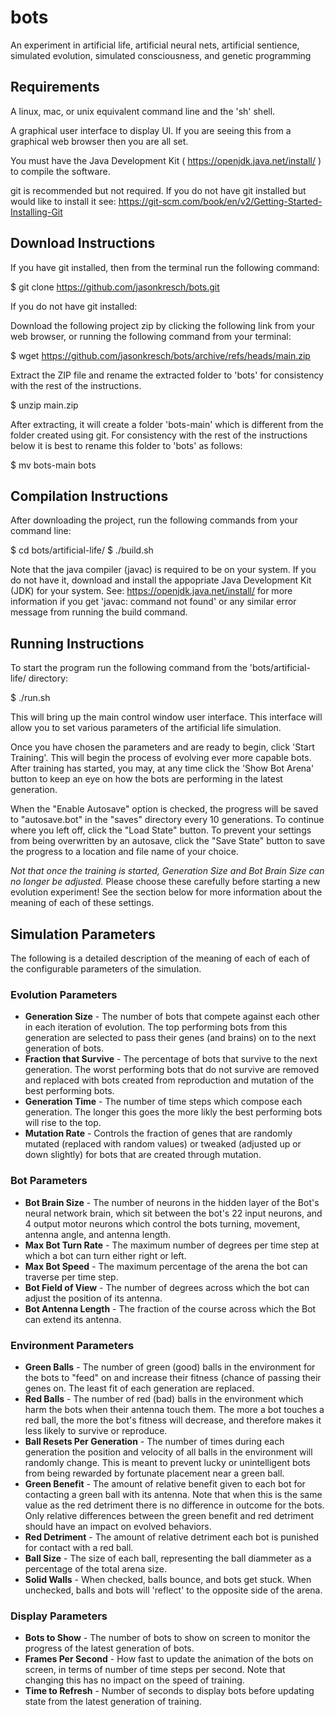 # bots
An experiment in artificial life, artificial neural nets, artificial sentience, simulated evolution, simulated consciousness, and genetic programming

## Requirements

A linux, mac, or unix equivalent command line and the 'sh' shell.

A graphical user interface to display UI. If you are seeing this from a graphical web browser then you are all set.

You must have the Java Development Kit ( https://openjdk.java.net/install/ ) to compile the software.

git is recommended but not required. If you do not have git installed but would like to install it see: https://git-scm.com/book/en/v2/Getting-Started-Installing-Git

## Download Instructions

If you have git installed, then from the terminal run the following command:
  
  $ git clone https://github.com/jasonkresch/bots.git

If you do not have git installed:

Download the following project zip by clicking the following link from your web browser, or running the following command from your terminal:

  $ wget https://github.com/jasonkresch/bots/archive/refs/heads/main.zip

Extract the ZIP file and rename the extracted folder to 'bots' for consistency with the rest of the instructions.

  $ unzip main.zip
  
After extracting, it will create a folder 'bots-main' which is different from the folder created using git. For consistency with the rest of the instructions below it is best to rename this folder to 'bots' as follows:
  
  $ mv bots-main bots


## Compilation Instructions

After downloading the project, run the following commands from your command line:

  $ cd bots/artificial-life/
  $ ./build.sh

Note that the java compiler (javac) is required to be on your system. If you do not have it, download and install the appopriate Java Development Kit (JDK) for your system. See: https://openjdk.java.net/install/ for more information if you get 'javac: command not found' or any similar error message from running the build command.

## Running Instructions

To start the program run the following command from the 'bots/artificial-life/ directory:

$ ./run.sh

This will bring up the main control window user interface. This interface will allow you to set various parameters of the artificial life simulation.

Once you have chosen the parameters and are ready to begin, click 'Start Training'. This will begin the process of evolving ever more capable bots. After training has started, you may, at any time click the 'Show Bot Arena' button to keep an eye on how the bots are performing in the latest generation.

When the "Enable Autosave" option is checked, the progress will be saved to "autosave.bot" in the "saves" directory every 10 generations. To continue where you left off, click the "Load State" button. To prevent your settings from being overwritten by an autosave, click the "Save State" button to save the progress to a location and file name of your choice.

*Not that once the training is started, Generation Size and Bot Brain Size can no longer be adjusted.* Please choose these carefully before starting a new evolution experiment! See the section below for more information about the meaning of each of these settings.

## Simulation Parameters

The following is a detailed description of the meaning of each of each of the configurable parameters of the simulation.

### Evolution Parameters

* **Generation Size** - The number of bots that compete against each other in each iteration of evolution. The top performing bots from this generation are selected to pass their genes (and brains) on to the next generation of bots.
* **Fraction that Survive** - The percentage of bots that survive to the next generation. The worst performing bots that do not survive are removed and replaced with bots created from reproduction and mutation of the best performing bots.
* **Generation Time** - The number of time steps which compose each generation. The longer this goes the more likly the best performing bots will rise to the top.
* **Mutation Rate** - Controls the fraction of genes that are randomly mutated (replaced with random values) or tweaked (adjusted up or down slightly) for bots that are created through mutation.

### Bot Parameters

* **Bot Brain Size** - The number of neurons in the hidden layer of the Bot's neural network brain, which sit between the bot's 22 input neurons, and 4 output motor neurons which control the bots turning, movement, antenna angle, and antenna length.
* **Max Bot Turn Rate** - The maximum number of degrees per time step at which a bot can turn either right or left.
* **Max Bot Speed** - The maximum percentage of the arena the bot can traverse per time step.
* **Bot Field of View** - The number of degrees across which the bot can adjust the position of its antenna.
* **Bot Antenna Length** - The fraction of the course across which the Bot can extend its antenna.

### Environment Parameters

* **Green Balls** - The number of green (good) balls in the environment for the bots to "feed" on and increase their fitness (chance of passing their genes on. The least fit of each generation are replaced.
* **Red Balls** - The number of red (bad) balls in the environment which harm the bots when their antenna touch them. The more a bot touches a red ball, the more the bot's fitness will decrease, and therefore makes it less likely to survive or reproduce.
* **Ball Resets Per Generation** - The number of times during each generation the position and velocity of all balls in the environment will randomly change. This is meant to prevent lucky or unintelligent bots from being rewarded by fortunate placement near a green ball.
* **Green Benefit** - The amount of relative benefit given to each bot for contacting a green ball with its antenna. Note that when this is the same value as the red detriment there is no difference in outcome for the bots. Only relative differences between the green benefit and red detriment should have an impact on evolved behaviors.
* **Red Detriment** - The amount of relative detriment each bot is punished for contact with a red ball.
* **Ball Size** - The size of each ball, representing the ball diammeter as a percentage of the total arena size.
* **Solid Walls** - When checked, balls bounce, and bots get stuck. When unchecked, balls and bots will 'reflect' to the opposite side of the arena.

### Display Parameters

* **Bots to Show** - The number of bots to show on screen to monitor the progress of the latest generation of bots.
* **Frames Per Second** - How fast to update the animation of the bots on screen, in terms of number of time steps per second. Note that changing this has no impact on the speed of training.
* **Time to Refresh** - Number of seconds to display bots before updating state from the latest generation of training.


